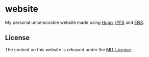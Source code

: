 # website
My personal uncensorable website made using [Hugo](https://gohugo.io), [IPFS](https://ipfs.io) and [ENS](https://ens.domains).

## License
The content on this website is released under the [MIT License](https://github.com/simbadlemarin/website/blob/main/LICENSE).
